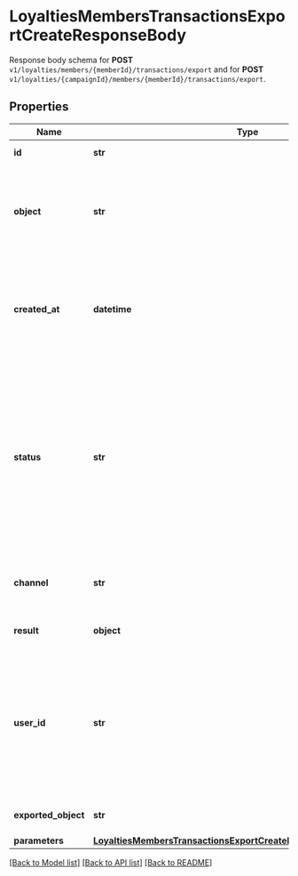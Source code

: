 # LoyaltiesMembersTransactionsExportCreateResponseBody

Response body schema for **POST** `v1/loyalties/members/{memberId}/transactions/export` and for **POST** `v1/loyalties/{campaignId}/members/{memberId}/transactions/export`.

## Properties
Name | Type | Description | Notes
------------ | ------------- | ------------- | -------------
**id** | **str** | Unique export ID. | [optional] 
**object** | **str** | The type of object being represented. This object stores information about the export. | [optional] [default to 'export']
**created_at** | **datetime** | Timestamp representing the date and time when the export was scheduled in ISO 8601 format. | [optional] 
**status** | **str** | Status of the export. Informs you whether the export has already been completed, i.e. indicates whether the file containing the exported data has been generated. | [optional] [default to 'SCHEDULED']
**channel** | **str** | The channel through which the export was triggered. | [optional] 
**result** | **object** | Contains the URL of the CSV file. | [optional] 
**user_id** | **str** | Identifies the specific user who initiated the export through the Voucherify Dashboard; returned when the channel value is WEBSITE. | [optional] 
**exported_object** | **str** | The type of object to be exported. | [optional] [default to 'voucher_transactions']
**parameters** | [**LoyaltiesMembersTransactionsExportCreateResponseBodyParameters**](LoyaltiesMembersTransactionsExportCreateResponseBodyParameters.md) |  | [optional] 

[[Back to Model list]](../README.md#documentation-for-models) [[Back to API list]](../README.md#documentation-for-api-endpoints) [[Back to README]](../README.md)


